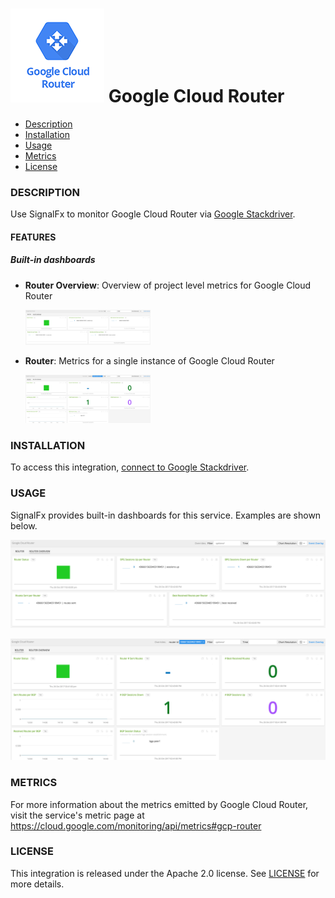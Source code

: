 # ![](./img/integration_googlecloudrouter.png) Google Cloud Router

- [Description](#description)
- [Installation](#installation)
- [Usage](#usage)
- [Metrics](#metrics)
- [License](#license)

### DESCRIPTION

Use SignalFx to monitor Google Cloud Router via [Google Stackdriver](https://github.com/signalfx/integrations/tree/master/gcp)[](sfx_link:gcp).

#### FEATURES

##### Built-in dashboards

- **Router Overview**: Overview of project level metrics for Google Cloud Router

  [<img src='./img/router_overview.png' width=200px>](./img/router_overview.png)

- **Router**: Metrics for a single instance of Google Cloud Router

  [<img src='./img/router_router.png' width=200px>](./img/router_router.png)


### INSTALLATION

To access this integration, [connect to Google Stackdriver](https://github.com/signalfx/integrations/tree/master/gcp)[](sfx_link:gcp).

### USAGE

SignalFx provides built-in dashboards for this service. Examples are shown below.

![](./img/router_overview.png)

![](./img/router_router.png)


### METRICS

For more information about the metrics emitted by Google Cloud Router, visit the service's metric page at https://cloud.google.com/monitoring/api/metrics#gcp-router

### LICENSE

This integration is released under the Apache 2.0 license. See [LICENSE](./LICENSE) for more details.

